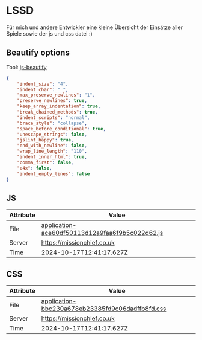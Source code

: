 # LSSD
Für mich und andere Entwickler eine kleine Übersicht der Einsätze aller Spiele sowie der js und css datei :)

<!-- automated -->
## Beautify options
Tool: [js-beautify](https://github.com/beautify-web/js-beautify)
```json
{
    "indent_size": "4",
    "indent_char": " ",
    "max_preserve_newlines": "1",
    "preserve_newlines": true,
    "keep_array_indentation": true,
    "break_chained_methods": true,
    "indent_scripts": "normal",
    "brace_style": "collapse",
    "space_before_conditional": true,
    "unescape_strings": false,
    "jslint_happy": true,
    "end_with_newline": false,
    "wrap_line_length": "110",
    "indent_inner_html": true,
    "comma_first": false,
    "e4x": false,
    "indent_empty_lines": false
}
```

## JS
| Attribute | Value |
| --------- | ----- |
| File      | [application-ace60df50113d12a9faa6f9b5c022d62.js](https://missionchief.co.uk/assets/application-ace60df50113d12a9faa6f9b5c022d62.js) |
| Server    | https://missionchief.co.uk |
| Time      | 2024-10-17T12:41:17.627Z |

## CSS
| Attribute | Value |
| --------- | ----- |
| File      | [application-bbc230a678eb23385fd9c06dadffb8fd.css](https://missionchief.co.uk/assets/application-bbc230a678eb23385fd9c06dadffb8fd.css) |
| Server    | https://missionchief.co.uk |
| Time      | 2024-10-17T12:41:17.627Z |
<!-- /automated -->
